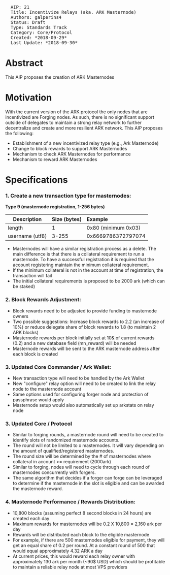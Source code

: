 <pre>
  AIP: 21
  Title: Incentivize Relays (aka. ARK Masternode)
  Authors: galperins4 <galperins4@gmail.com>
  Status: Draft
  Type: Standards Track
  Category: Core/Protocol
  Created: *2018-09-29*
  Last Update: *2018-09-30*
</pre>

Abstract
========
This AIP proposes the creation of ARK Masternodes


Motivation
==========

With the current version of the ARK protocol the only nodes that are incentivized are Forging nodes. As such, there is no significant support outside of delegates to maintain a strong relay network to further decentralize and create and more resilient ARK network. This AIP proposes the following:
- Establishment of a new incentivized relay type (e.g., Ark Masternode)
- Change to block rewards to support ARK Masternodes
- Mechanism to check ARK Masternodes for performance
- Mechanism to reward ARK Masternodes

Specifications
==============

### 1. Create a new transaction type for masternodes:

**Type 9 (masternode registration, 1-256 bytes)**

| Description       | Size (bytes)  | Example                                                              |
| -------------     | ------------- | :-------                                                             |
| length            | 1             | 0x80 (minimum 0x03)                                                  |
| username (utf8)   | 3-255         | 0x6669786372797074   

- Masternodes will have a similar registration process as a delete. The main difference is that there is a collateral requirement to run a masternode. To have a successful registration it is required that the account registering maintain the minimum collateral requirement.
- If the minimum collateral is not in the account at time of registration, the transaction will fail
- The initial collateral requirements is proposed to be 2000 ark (which can be staked)

### 2. Block Rewards Adjustment:
- Block rewards need to be adjusted to provide funding to masternode owners
- Two possible suggestions: Increase block rewards to 2.2 (an increase of 10%) or reduce delegate share of block rewards to 1.8 (to maintain 2 ARK blocks)
- Masternode rewards per block initially set at 10& of current rewards (0.2) and a new database field (mn_reward) will be needed
- Masternode rewards will be sent to the ARK masternode address after each block is created

### 3. Updated Core Commander /  Ark Wallet:
- New transaction type will need to be handled by the Ark Wallet
- New "configure" relay option will need to be created to link the relay node to the masternode account
- Same options used for configuring forger node and protection of passphrase would apply
- Masternode setup would also automatically set up arkstats on relay node

### 3. Updated Core / Protocol
- Similar to forging rounds, a masternode round will need to be created to identify slots of randomized masternode accounts. 
- The round will not be limited to x masternodes. It will vary depending on the amount of qualified/registered masternodes.
- The round size will be determined by the # of masternodes where collateral in account >= requirement (2000ark)
- Similar to forging, nodes will need to cycle through each round of masternodes concurrently with forgers. 
- The same algorithm that decides if a forger can forge can be leveraged to determine if the masternode in the slot is eligible and can be awarded the masternode reward.

### 4. Masternode Performance / Rewards Distribution:
- 10,800 blocks (assuming perfect 8 second blocks in 24 hours) are created each day
- Maximum rewards for masternodes will be 0.2 X 10,800 = 2,160 ark per day
- Rewards will be distributed each block to the eligible masternode
- For example, if  there are 500 masternodes eligible for payment, they will get an equal share of 0.2 per round. At a constant round of 500 that would equal approximately 4.32 ARK a day
- At current prices, this would reward each relay owner with approximately 130 ark per month (~90$ USD) which should be profitable to maintain a reliable relay node at most VPS providers
